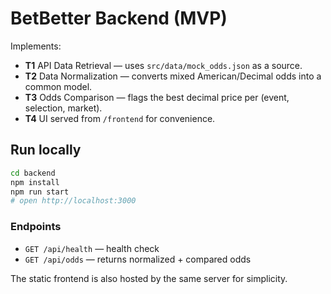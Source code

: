 
# BetBetter Backend (MVP)

Implements:
- **T1** API Data Retrieval — uses `src/data/mock_odds.json` as a source.
- **T2** Data Normalization — converts mixed American/Decimal odds into a common model.
- **T3** Odds Comparison — flags the best decimal price per (event, selection, market).
- **T4** UI served from `/frontend` for convenience.

## Run locally

```bash
cd backend
npm install
npm run start
# open http://localhost:3000
```

### Endpoints
- `GET /api/health` — health check
- `GET /api/odds` — returns normalized + compared odds

The static frontend is also hosted by the same server for simplicity.
